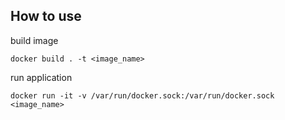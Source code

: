 ## How to use

build image

```
docker build . -t <image_name>
```

run application

```
docker run -it -v /var/run/docker.sock:/var/run/docker.sock <image_name>
```
